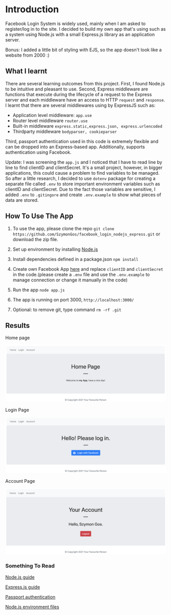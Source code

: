 # Introduction

Facebook Login System is widely used, mainly when I am asked to register/log in to the site. I decided to build my own app that's using such as a system using Node.js with a small Express.js library as an application server. 

Bonus: I added a little bit of styling with EJS, so the app doesn't look like a website from 2000 :)

## What I learnt

There are several learning outcomes from this project. First, I found Node.js to be intuitive and pleasant to use. Second, Express middleware are functions that execute during the lifecycle of a request to the Express server and each middleware have an access to HTTP `request` and `response`. I learnt that there are several middlewares using by ExpressJS such as:

* Application level middleware: `app.use`
* Router level middleware `router.use`
* Built-in middleware `express.static,express.json, express.urlencoded`
* Thirdparty middleware `bodyparser, cookieparser`

Third, passport authentication used in this code is extremely flexible and can be dropped into an Express-based app. Additionally, supports authentication using Facebook. 

Update: I was screening the `app.js` and I noticed that I have to read line by line to find clientID and clientSecret. It's a small project, however, in bigger applications, this could cause a problem to find variables to be managed. So after a little research, I decided to use `dotenv` package for creating a separate file called `.env` to store important environment variables such as clientID and clientSecret. Due to the fact those variables are sensitive, I added `.env` to `.gitingore` and create `.env.example` to show what pieces of data are stored.

## How To Use The App

1. To use the app, please clone the repo `git clone https://github.com/SzymonGos/facebook_login_nodejs_express.git` or download the zip file.

2. Set up environment by installing [Node.js](https://nodejs.org/en/download/)

3. Install dependencies defined in a package.json `npm install`

4. Create own Facebook App [here](https://magefan.com/blog/create-facebook-application) and replace `clientID` and `clientSecret` in the code.(please create a `.env` file and use the `.env.example` to manage connection or change it manually in the code)

5. Run the app `node app.js`

6. The app is running on port 3000, `http://localhost:3000/`

7. Optional: to remove git, type command `rm -rf .git`

## Results 

Home page
<p align='center'>
    <img src='public/imgs/home.png' width='600'>
</p>

Login Page
<p align='center'>
    <img src='public/imgs/login.png' width='600'>
</p>

Account Page
<p align='center'>
    <img src='public/imgs/account.png' width='600'>
</p>

### Something To Read

[Node.js guide](https://nodejs.org/en/docs/guides/)

[Express.js guide](https://expressjs.com/en/guide/routing.html)

[Passport authentication](http://www.passportjs.org/docs/downloads/html/)

[Node.js environment files](https://medium.com/the-node-js-collection/making-your-node-js-work-everywhere-with-environment-variables-2da8cdf6e786)